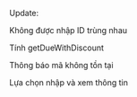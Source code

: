 


Update:

Không được nhập ID trùng nhau

Tính getDueWithDiscount

Thông báo mã không tồn tại

Lựa chọn nhập và xem thông tin
